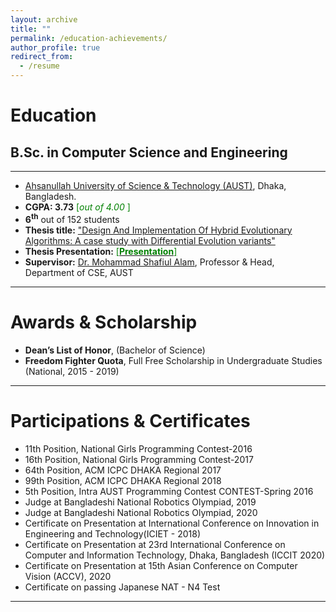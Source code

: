```yaml
---
layout: archive
title: ""
permalink: /education-achievements/
author_profile: true
redirect_from:
  - /resume
---
```


# Education

## B.Sc. in Computer Science and Engineering

---

- [Ahsanullah University of Science & Technology (AUST)](http://aust.edu/), Dhaka, Bangladesh.
- **CGPA: 3.73** <span style ="color:Green"> [*out of 4.00* ] </span>
- **6<sup>th</sup>** out of 152 students
- **Thesis title:** ["Design And Implementation Of Hybrid Evolutionary Algorithms: A case study with Differential Evolution variants"](https://drive.google.com/file/d/1cDjZVQmYVP50tPlnPpQwwD7WJdruuxS5/view?usp=sharing)
- **Thesis Presentation:** [<span style ="color:Green"> [**Presentation**] </span>](https://docs.google.com/presentation/d/1u3cTWuMEA4_UCC33FUl8OhjkzsWUjwXG/edit?usp=sharing&ouid=107859767730216986960&rtpof=true&sd=true)
- **Supervisor:** [Dr. Mohammad Shafiul Alam](https://scholar.google.com/citations?hl=en&user=5ZXfn_cAAAAJ), Professor & Head, Department of CSE, AUST

---

# Awards & Scholarship

- **Dean’s List of Honor**, (Bachelor of Science)
- **Freedom Fighter Quota**, Full Free Scholarship in Undergraduate Studies (National, 2015 - 2019)

---

# Participations & Certificates

- 11th Position, National Girls Programming Contest-2016
- 16th Position, National Girls Programming Contest-2017
- 64th Position, ACM ICPC DHAKA Regional 2017
- 99th Position, ACM ICPC DHAKA Regional 2018
- 5th Position, Intra AUST Programming Contest CONTEST-Spring 2016
- Judge at Bangladeshi National Robotics Olympiad, 2019
- Judge at Bangladeshi National Robotics Olympiad, 2020
- Certificate on Presentation at International Conference on Innovation in Engineering and Technology(ICIET - 2018)
- Certificate on Presentation at 23rd International Conference on Computer and Information Technology, Dhaka, Bangladesh (ICCIT 2020)
- Certificate on Presentation at 15th Asian Conference on Computer Vision (ACCV), 2020
- Certificate on passing Japanese NAT - N4 Test

---
